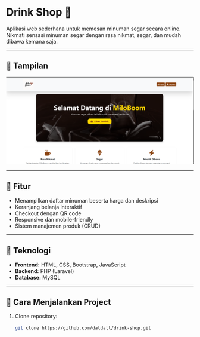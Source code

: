 # Drink Shop 🍹

Aplikasi web sederhana untuk memesan minuman segar secara online.  
Nikmati sensasi minuman segar dengan rasa nikmat, segar, dan mudah dibawa kemana saja.

---

## 🔹 Tampilan

![Screenshot Drink Shop](public/storage/rmd.png)

---

## 🔹 Fitur

-   Menampilkan daftar minuman beserta harga dan deskripsi
-   Keranjang belanja interaktif
-   Checkout dengan QR code
-   Responsive dan mobile-friendly
-   Sistem manajemen produk (CRUD)

---

## 🔹 Teknologi

-   **Frontend:** HTML, CSS, Bootstrap, JavaScript
-   **Backend:** PHP (Laravel)
-   **Database:** MySQL

---

## 🔹 Cara Menjalankan Project

1. Clone repository:
    ```bash
    git clone https://github.com/daldall/drink-shop.git
    ```

